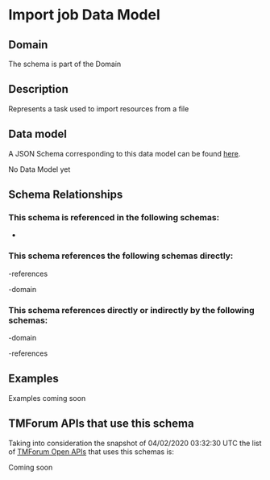 # Import job Data Model

## Domain

The  schema is part of the  Domain

## Description

Represents a task used to import resources from a file

## Data model

A JSON Schema corresponding to this data model can be found
[here](https://github.com/tmforum-rand/schemas/blob/candidates/Common/ImportJob.schema.json).

No Data Model yet

## Schema Relationships

### This schema is referenced in the following schemas:

-

### This schema references the following schemas directly:

-references

-domain

### This schema references directly or indirectly by the following schemas:

-domain

-references



## Examples

Examples coming soon

## TMForum APIs that use this schema

Taking into consideration the snapshot of 04/02/2020 03:32:30 UTC the list of [TMForum Open APIs](https://www.tmforum.org/open-apis/) that uses this schemas is:

Coming soon